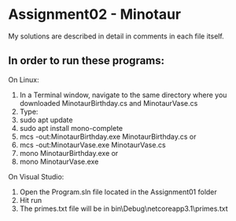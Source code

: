 # Assignment02 - Minotaur

My solutions are described in detail in comments in each file itself.

## In order to run these programs:

On Linux:
1. In a Terminal window, navigate to the same directory where you downloaded MinotaurBirthday.cs and MinotaurVase.cs
2. Type:
3. sudo apt update
4. sudo apt install mono-complete
5. mcs -out:MinotaurBirthday.exe MinotaurBirthday.cs
or 
6.  mcs -out:MinotaurVase.exe MinotaurVase.cs
7. mono MinotaurBirthday.exe
or
7. mono MinotaurVase.exe


On Visual Studio:
1. Open the Program.sln file located in the Assignment01 folder
2. Hit run
3. The primes.txt file will be in bin\Debug\netcoreapp3.1\primes.txt
